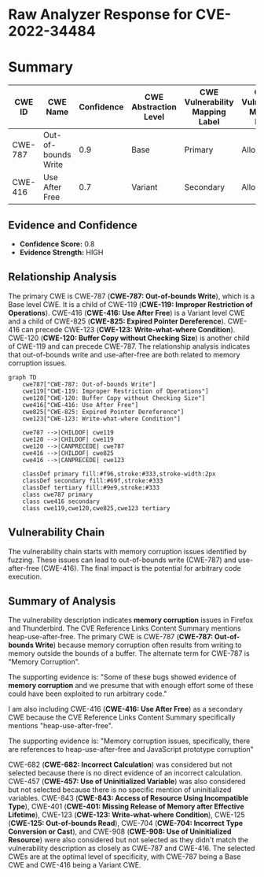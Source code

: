 # Raw Analyzer Response for CVE-2022-34484

# Summary
| CWE ID | CWE Name | Confidence | CWE Abstraction Level | CWE Vulnerability Mapping Label | CWE-Vulnerability Mapping Notes |
|---|---|---|---|---|---|
| CWE-787 | Out-of-bounds Write | 0.9 | Base | Primary | Allowed |
| CWE-416 | Use After Free | 0.7 | Variant | Secondary | Allowed |

## Evidence and Confidence

*   **Confidence Score:** 0.8
*   **Evidence Strength:** HIGH

## Relationship Analysis
The primary CWE is CWE-787 (**CWE-787: Out-of-bounds Write**), which is a Base level CWE. It is a child of CWE-119 (**CWE-119: Improper Restriction of Operations**). CWE-416 (**CWE-416: Use After Free**) is a Variant level CWE and a child of CWE-825 (**CWE-825: Expired Pointer Dereference**). CWE-416 can precede CWE-123 (**CWE-123: Write-what-where Condition**). CWE-120 (**CWE-120: Buffer Copy without Checking Size**) is another child of CWE-119 and can precede CWE-787. The relationship analysis indicates that out-of-bounds write and use-after-free are both related to memory corruption issues.

```mermaid
graph TD
    cwe787["CWE-787: Out-of-bounds Write"]
    cwe119["CWE-119: Improper Restriction of Operations"]
    cwe120["CWE-120: Buffer Copy without Checking Size"]
    cwe416["CWE-416: Use After Free"]
    cwe825["CWE-825: Expired Pointer Dereference"]
    cwe123["CWE-123: Write-what-where Condition"]

    cwe787 -->|CHILDOF| cwe119
    cwe120 -->|CHILDOF| cwe119
    cwe120 -->|CANPRECEDE| cwe787
    cwe416 -->|CHILDOF| cwe825
    cwe416 -->|CANPRECEDE| cwe123

    classDef primary fill:#f96,stroke:#333,stroke-width:2px
    classDef secondary fill:#69f,stroke:#333
    classDef tertiary fill:#9e9,stroke:#333
    class cwe787 primary
    class cwe416 secondary
    class cwe119,cwe120,cwe825,cwe123 tertiary
```

## Vulnerability Chain
The vulnerability chain starts with memory corruption issues identified by fuzzing. These issues can lead to out-of-bounds write (CWE-787) and use-after-free (CWE-416). The final impact is the potential for arbitrary code execution.

## Summary of Analysis
The vulnerability description indicates **memory corruption** issues in Firefox and Thunderbird. The CVE Reference Links Content Summary mentions heap-use-after-free. The primary CWE is CWE-787 (**CWE-787: Out-of-bounds Write**) because memory corruption often results from writing to memory outside the bounds of a buffer. The alternate term for CWE-787 is "Memory Corruption".

The supporting evidence is: "Some of these bugs showed evidence of **memory corruption** and we presume that with enough effort some of these could have been exploited to run arbitrary code."

I am also including CWE-416 (**CWE-416: Use After Free**) as a secondary CWE because the CVE Reference Links Content Summary specifically mentions "heap-use-after-free".

The supporting evidence is: "Memory corruption issues, specifically, there are references to heap-use-after-free and JavaScript prototype corruption"

CWE-682 (**CWE-682: Incorrect Calculation**) was considered but not selected because there is no direct evidence of an incorrect calculation. CWE-457 (**CWE-457: Use of Uninitialized Variable**) was also considered but not selected because there is no specific mention of uninitialized variables. CWE-843 (**CWE-843: Access of Resource Using Incompatible Type**), CWE-401 (**CWE-401: Missing Release of Memory after Effective Lifetime**), CWE-123 (**CWE-123: Write-what-where Condition**), CWE-125 (**CWE-125: Out-of-bounds Read**), CWE-704 (**CWE-704: Incorrect Type Conversion or Cast**), and CWE-908 (**CWE-908: Use of Uninitialized Resource**) were also considered but not selected as they didn't match the vulnerability description as closely as CWE-787 and CWE-416. The selected CWEs are at the optimal level of specificity, with CWE-787 being a Base CWE and CWE-416 being a Variant CWE.